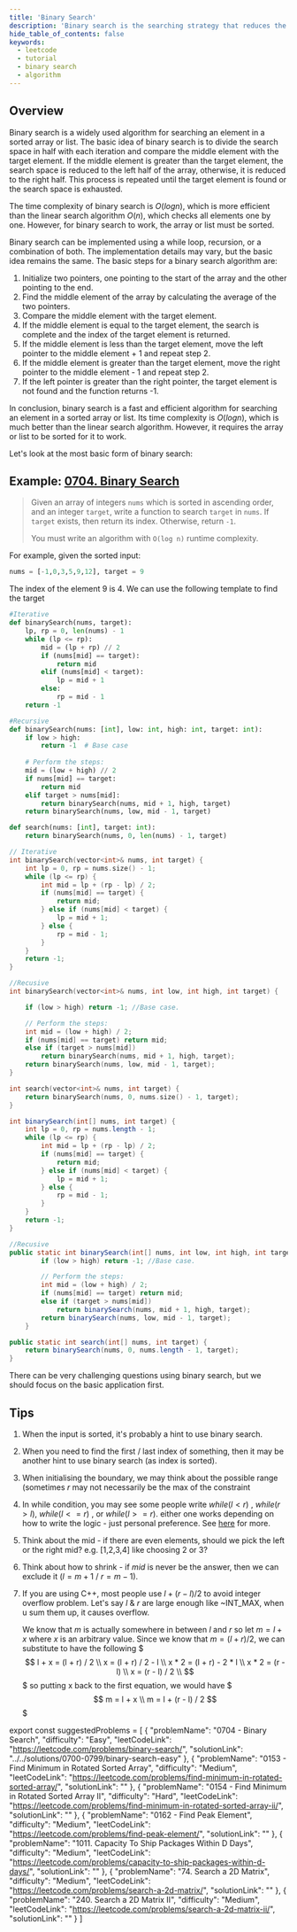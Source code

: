 ```yaml
---
title: 'Binary Search'
description: 'Binary search is the searching strategy that reduces the search space by half every iteration until you have found the target.'
hide_table_of_contents: false
keywords:
  - leetcode
  - tutorial
  - binary search
  - algorithm
---
```


<TutorialAuthors names="@heiheihang, @wingkwong"/>

## Overview

Binary search is a widely used algorithm for searching an element in a sorted array or list. The basic idea of binary search is to divide the search space in half with each iteration and compare the middle element with the target element. If the middle element is greater than the target element, the search space is reduced to the left half of the array, otherwise, it is reduced to the right half. This process is repeated until the target element is found or the search space is exhausted.

The time complexity of binary search is $O(log n)$, which is more efficient than the linear search algorithm $O(n)$, which checks all elements one by one. However, for binary search to work, the array or list must be sorted.

Binary search can be implemented using a while loop, recursion, or a combination of both. The implementation details may vary, but the basic idea remains the same. The basic steps for a binary search algorithm are:

1. Initialize two pointers, one pointing to the start of the array and the other pointing to the end.
2. Find the middle element of the array by calculating the average of the two pointers.
3. Compare the middle element with the target element.
4. If the middle element is equal to the target element, the search is complete and the index of the target element is returned.
5. If the middle element is less than the target element, move the left pointer to the middle element + 1 and repeat step 2.
6. If the middle element is greater than the target element, move the right pointer to the middle element - 1 and repeat step 2.
7. If the left pointer is greater than the right pointer, the target element is not found and the function returns -1.

In conclusion, binary search is a fast and efficient algorithm for searching an element in a sorted array or list. Its time complexity is $O(log n)$, which is much better than the linear search algorithm. However, it requires the array or list to be sorted for it to work.

Let's look at the most basic form of binary search:

## Example: [0704. Binary Search](https://leetcode.com/problems/binary-search/)

> Given an array of integers `nums` which is sorted in ascending order, and an integer `target`, write a function to search `target` in `nums`. If `target` exists, then return its index. Otherwise, return `-1`.
>
> You must write an algorithm with `O(log n)` runtime complexity.

For example, given the sorted input:

```python
nums = [-1,0,3,5,9,12], target = 9
```

The index of the element 9 is 4. We can use the following template to find the target

<Tabs>
<TabItem value="py" label="Python">
<SolutionAuthor name="@heiheihang"/>

```python
#Iterative
def binarySearch(nums, target):
    lp, rp = 0, len(nums) - 1
    while (lp <= rp):
        mid = (lp + rp) // 2
        if (nums[mid] == target):
            return mid
        elif (nums[mid] < target):
            lp = mid + 1
        else:
            rp = mid - 1
    return -1 

#Recursive 
def binarySearch(nums: [int], low: int, high: int, target: int):
    if low > high:
        return -1  # Base case
    
    # Perform the steps:
    mid = (low + high) // 2
    if nums[mid] == target:
        return mid
    elif target > nums[mid]:
        return binarySearch(nums, mid + 1, high, target)
    return binarySearch(nums, low, mid - 1, target)

def search(nums: [int], target: int):
    return binarySearch(nums, 0, len(nums) - 1, target)
```
</TabItem>

<TabItem value="cpp" label="C++">
<SolutionAuthor name="@wingkwong"/>

```cpp
// Iterative
int binarySearch(vector<int>& nums, int target) {
    int lp = 0, rp = nums.size() - 1;
    while (lp <= rp) {
        int mid = lp + (rp - lp) / 2;
        if (nums[mid] == target) {
            return mid;
        } else if (nums[mid] < target) {
            lp = mid + 1;
        } else {
            rp = mid - 1;
        }
    }
    return -1;
}

//Recusive
int binarySearch(vector<int>& nums, int low, int high, int target) {

    if (low > high) return -1; //Base case.

    // Perform the steps:
    int mid = (low + high) / 2;
    if (nums[mid] == target) return mid;
    else if (target > nums[mid])
        return binarySearch(nums, mid + 1, high, target);
    return binarySearch(nums, low, mid - 1, target);
}

int search(vector<int>& nums, int target) {
    return binarySearch(nums, 0, nums.size() - 1, target);
}
```
</TabItem>


<TabItem value="java" label="Java">
<SolutionAuthor name="@wingkwong"/>

```java
int binarySearch(int[] nums, int target) {
    int lp = 0, rp = nums.length - 1;
    while (lp <= rp) {
        int mid = lp + (rp - lp) / 2;
        if (nums[mid] == target) {
            return mid;
        } else if (nums[mid] < target) {
            lp = mid + 1;
        } else {
            rp = mid - 1;
        }
    }
    return -1;
}

//Recusive
public static int binarySearch(int[] nums, int low, int high, int target) {
        if (low > high) return -1; //Base case.

        // Perform the steps:
        int mid = (low + high) / 2;
        if (nums[mid] == target) return mid;
        else if (target > nums[mid])
            return binarySearch(nums, mid + 1, high, target);
        return binarySearch(nums, low, mid - 1, target);
    }

public static int search(int[] nums, int target) {
    return binarySearch(nums, 0, nums.length - 1, target);
} 

```
</TabItem>
</Tabs>

There can be very challenging questions using binary search, but we should focus on the basic application first.

## Tips

1. When the input is sorted, it's probably a hint to use binary search.
2. When you need to find the first / last index of something, then it may be another hint to use binary search (as index is sorted).
3. When initialising the boundary, we may think about the possible range (sometimes $r$ may not necessarily be the max of the constraint
4. In while condition, you may see some people write $while (l < r)$ , $while (r > l)$,  $while (l <= r)$ , or $while (l >= r)$.  either one works depending on how to write the logic - just personal preference. See [here](https://stackoverflow.com/questions/35613574/when-to-use-in-binary-search-condition) for more.
5. Think about the mid - if there are even elements, should we pick the left or the right mid? e.g. [1,2,3,4] like choosing $2$ or $3$?
6. Think about how to shrink - if $mid$ is never be the answer, then we can exclude it ($l = m + 1$ / $r = m - 1$).
7. If you are using C++, most people use $l + (r - l) / 2$ to avoid integer overflow problem. Let's say $l$ & $r$ are large enough like ~INT_MAX, when u sum them up, it causes overflow. 

    We know that $m$ is actually somewhere in between $l$ and $r$ so let $m = l + x$ where $x$ is an arbitrary value. Since we know that $m = (l + r) / 2$, we can substitute to have the following
    $$$
        l + x = (l + r) / 2 \\
        x = (l + r) / 2 - l \\
        x * 2 = (l + r) - 2 * l \\
        x * 2 = (r - l)  \\
        x = (r - l) / 2 \\
    $$$
    so putting x back to the first equation, we would have
    $$$
    m = l + x \\
    m = l + (r - l) / 2
    $$$


export const suggestedProblems = [
  {
    "problemName": "0704 - Binary Search",
    "difficulty": "Easy",
    "leetCodeLink": "https://leetcode.com/problems/binary-search/",
    "solutionLink": "../../solutions/0700-0799/binary-search-easy"
  },
  {
    "problemName": "0153 - Find Minimum in Rotated Sorted Array",
    "difficulty": "Medium",
    "leetCodeLink": "https://leetcode.com/problems/find-minimum-in-rotated-sorted-array/",
    "solutionLink": ""
  },
  {
    "problemName": "0154 - Find Minimum in Rotated Sorted Array II",
    "difficulty": "Hard",
    "leetCodeLink": "https://leetcode.com/problems/find-minimum-in-rotated-sorted-array-ii/",
    "solutionLink": ""
  },
  {
    "problemName": "0162 - Find Peak Element",
    "difficulty": "Medium",
    "leetCodeLink": "https://leetcode.com/problems/find-peak-element/",
    "solutionLink": ""
  },
  {
    "problemName": "1011. Capacity To Ship Packages Within D Days",
    "difficulty": "Medium",
    "leetCodeLink": "https://leetcode.com/problems/capacity-to-ship-packages-within-d-days/",
    "solutionLink": ""
  },
  {
    "problemName": "74. Search a 2D Matrix",
    "difficulty": "Medium",
    "leetCodeLink": "https://leetcode.com/problems/search-a-2d-matrix/",
    "solutionLink": ""
  },
  {
    "problemName": "240. Search a 2D Matrix II",
    "difficulty": "Medium",
    "leetCodeLink": "https://leetcode.com/problems/search-a-2d-matrix-ii/",
    "solutionLink": ""
  }
]

<Table title="Suggested Problems" data={suggestedProblems} />